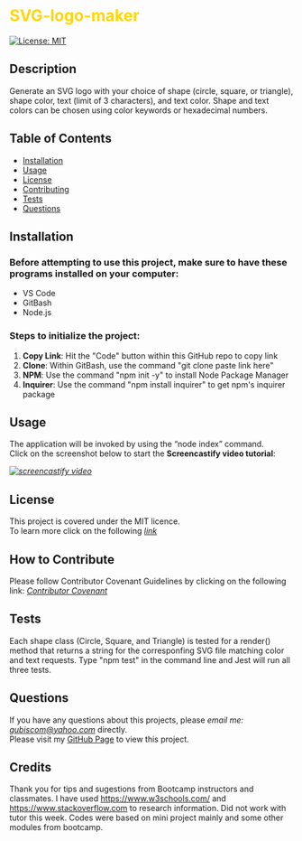 # <span style="color:gold">SVG-logo-maker</span>
 
[![License: MIT](https://img.shields.io/badge/License-MIT-yellow.svg)](https://opensource.org/licenses/MIT)
  
## Description 
Generate an SVG logo with your choice of shape (circle, square, or triangle), shape color, text (limit of 3 characters), and text color. Shape and text colors can be chosen using color keywords or hexadecimal numbers.

## Table of Contents
* [Installation](#installation)
* [Usage](#usage)
* [License](#license)
* [Contributing](#contributing)
* [Tests](#tests)
* [Questions](#questions)
  
## Installation 
### Before attempting to use this project, make sure to have these programs installed on your computer:
* VS Code
* GitBash
* Node.js

### Steps to initialize the project:
1. **Copy Link**: Hit the "Code" button within this GitHub repo to copy link
2. **Clone**: Within GitBash, use the command "git clone paste link here"
3. **NPM**: Use the command "npm init -y" to install Node Package Manager
4. **Inquirer**: Use the command "npm install inquirer" to get npm's inquirer package

## Usage 
The application will be invoked by using the “node index” command.  
Click on the screenshot below to start the **Screencastify video tutorial**:

*[![screencastify video](./utils/Screenshot%202023-05-29%20at%209.08.36%20PM.png)](https://drive.google.com/file/d/1i6HxI4x-f-XP0JUGt7HG_rau6QvUyyWZ/view)*
  
## License
This project is covered under the MIT licence.  
To learn more click on the following *[link](https://opensource.org/licenses/MIT)*

## How to Contribute 
Please follow Contributor Covenant Guidelines by clicking on the following link: 
*[Contributor Covenant](https://www.contributor-covenant.org/)*

## Tests
Each shape class (Circle, Square, and Triangle) is tested for a render() method that returns a string for the corresponfing SVG file matching color and text requests. Type "npm test" in the command line and Jest will run all three tests.

## Questions
If you have any questions about this projects, please *email me: gubiscom@yahoo.com* directly.  
Please visit my [GitHub Page](https://github.com/Esztergb/readme-generator.git) to view this project.

##  Credits
Thank you for tips and sugestions from Bootcamp instructors and classmates. I have used https://www.w3schools.com/ and https://www.stackoverflow.com to research information. Did not work with tutor this week. Codes were based on mini project mainly and some other modules from bootcamp.
